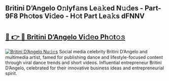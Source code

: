 ## Britini D’Angelo O𝚗lyf𝚊ns Le𝚊𝚔ed N𝚞𝚍es - Part-9F8 Ph𝚘tos Vi𝚍eo - H𝚘t Part Le𝚊𝚔s dFNNV

# <h2><a href="http://hfcypai.feru.top/?c=Britini+D%e2%80%99Angelo">🔗 👉 🔴 Britini D’Angelo Vi𝚍𝚎o Ph𝚘t𝚘𝚜</a></h2>

[![Britini D’Angelo Nu𝚍𝚎s](https://i.imgur.com/0TWrTi3.gif)](http://hfcypai.feru.top/?c=Britini+D%e2%80%99Angelo)
Social media celebrity Britini D’Angelo and multimedia artist, famed for publishing dance and lifestyle-focused content through viral dance trends and short videos. Influential entrepreneur Britini D’Angelo, celebrated for their innovative business ideas and entrepreneurial spirit. 
